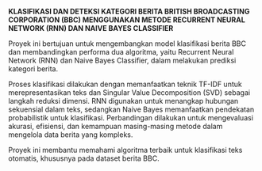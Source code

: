 **KLASIFIKASI DAN DETEKSI KATEGORI BERITA BRITISH BROADCASTING CORPORATION (BBC) MENGGUNAKAN METODE RECURRENT NEURAL NETWORK (RNN) DAN NAIVE BAYES CLASSIFIER**


Proyek ini bertujuan untuk mengembangkan model klasifikasi berita BBC dan membandingkan performa dua algoritma, yaitu Recurrent Neural Network (RNN) dan Naive Bayes Classifier, dalam melakukan prediksi kategori berita.

Proses klasifikasi dilakukan dengan memanfaatkan teknik TF-IDF untuk merepresentasikan teks dan Singular Value Decomposition (SVD) sebagai langkah reduksi dimensi. RNN digunakan untuk menangkap hubungan sekuensial dalam teks, sedangkan Naive Bayes memanfaatkan pendekatan probabilistik untuk klasifikasi. Perbandingan dilakukan untuk mengevaluasi akurasi, efisiensi, dan kemampuan masing-masing metode dalam mengelola data berita yang kompleks.

Proyek ini membantu memahami algoritma terbaik untuk klasifikasi teks otomatis, khususnya pada dataset berita BBC.

